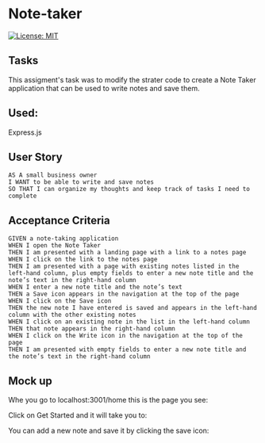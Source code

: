# Note-taker
[![License: MIT](https://img.shields.io/badge/License-MIT-yellow.svg)](https://opensource.org/licenses/MIT)


## Tasks

This assigment's task was to modify the strater code to create a Note Taker application that can be used to write notes and save them.

## Used:

Express.js

## User Story

```
AS A small business owner
I WANT to be able to write and save notes
SO THAT I can organize my thoughts and keep track of tasks I need to complete
```
## Acceptance Criteria

```
GIVEN a note-taking application
WHEN I open the Note Taker
THEN I am presented with a landing page with a link to a notes page
WHEN I click on the link to the notes page
THEN I am presented with a page with existing notes listed in the left-hand column, plus empty fields to enter a new note title and the note’s text in the right-hand column
WHEN I enter a new note title and the note’s text
THEN a Save icon appears in the navigation at the top of the page
WHEN I click on the Save icon
THEN the new note I have entered is saved and appears in the left-hand column with the other existing notes
WHEN I click on an existing note in the list in the left-hand column
THEN that note appears in the right-hand column
WHEN I click on the Write icon in the navigation at the top of the page
THEN I am presented with empty fields to enter a new note title and the note’s text in the right-hand column
```

## Mock up

Whe you go to localhost:3001/home this is the page you see:






Click on Get Started and it will take you to:








You can add a new note and save it by clicking the save icon: